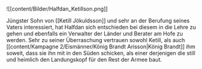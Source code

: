 ![[content/Bilder/Halfdan_Ketillson.png]]

Jüngster Sohn von [[Ketill Jökuldsson]] und sehr an der Berufung seines Vaters interessiert, hat Halfdan sich entschieden bei diesem in die Lehre zu gehen und ebenfalls ein Verwalter der Länder und Berater am Hofe zu werden. Sehr zu seiner Überraschung vertrauen sowohl Ketill, als auch [[content/Kampagne 2/Eismänner/König Brandt Arisson|König Brandt]] ihm soweit, dass sie ihn mit in den Süden schicken, als einer derjenigen die still und heimlich den Landungskopf für den Rest der Armee baut. 
